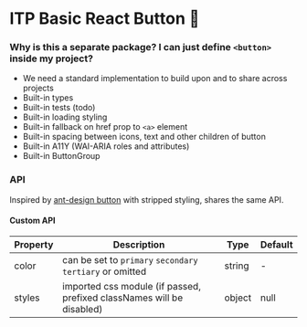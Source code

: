 # ITP Basic React Button 🎁

### Why is this a separate package? I can just define `<button>` inside my project?

- We need a standard implementation to build upon and to share across projects
- Built-in types
- Built-in tests (todo)
- Built-in loading styling
- Built-in fallback on href prop to `<a>` element
- Built-in spacing between icons, text and other children of button
- Built-in A11Y (WAI-ARIA roles and attributes)
- Built-in ButtonGroup

### API

Inspired by [ant-design button](https://github.com/ant-design/ant-design/blob/master/components/button/index.en-US.md#api) with stripped styling, shares the same API.

#### Custom API

| Property | Description                                                           | Type   | Default |
| -------- | ---------------------------------------------------------             | ------ | ------- |
| color    | can be set to `primary` `secondary` `tertiary` or omitted             | string | -       |
| styles   | imported css module (if passed, prefixed classNames will be disabled) | object | null    |
